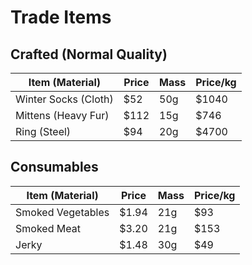 # Trade Items

## Crafted (Normal Quality)

| Item (Material)      | Price | Mass | Price/kg |
| -------------------- | ----- | ---- | -------- |
| Winter Socks (Cloth) | $52   | 50g  | $1040    |
| Mittens (Heavy Fur)  | $112  | 15g  | $746     |
| Ring (Steel)         | $94   | 20g  | $4700    |

## Consumables

| Item (Material)   | Price | Mass | Price/kg |
| ----------------- | ----- | ---- | -------- |
| Smoked Vegetables | $1.94 | 21g  | $93      |
| Smoked Meat       | $3.20 | 21g  | $153     |
| Jerky             | $1.48 | 30g  | $49      |
